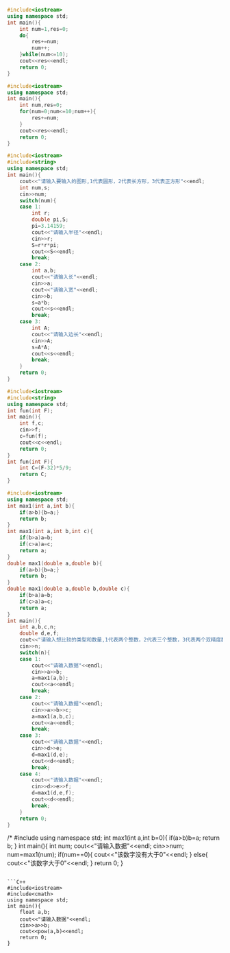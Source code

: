 ```C++
#include<iostream>
using namespace std;
int main(){
	int num=1,res=0;
	do{
		res+=num;
		num++;
	}while(num<=10);
	cout<<res<<endl;
	return 0;
}
```

```C++
#include<iostream>
using namespace std;
int main(){
	int num,res=0;
	for(num=0;num<=10;num++){
		res+=num;
	}
	cout<<res<<endl;
	return 0;
}
```

```C++
#include<iostream>
#include<string>
using namespace std;
int main(){
	cout<<"请输入要输入的图形,1代表圆形，2代表长方形，3代表正方形"<<endl;
	int num,s;
	cin>>num;
	switch(num){
	case 1:
		int r;
		double pi,S;
		pi=3.14159;
		cout<<"请输入半径"<<endl;
		cin>>r;
		S=r*r*pi;
		cout<<S<<endl;
		break;
	case 2:
		int a,b;
		cout<<"请输入长"<<endl;
		cin>>a;
		cout<<"请输入宽"<<endl;
		cin>>b;
		s=a*b;
		cout<<s<<endl;
		break;
	case 3:
		int A;
		cout<<"请输入边长"<<endl;
		cin>>A;
		s=A*A;
		cout<<s<<endl;
		break;
	}
	return 0;
}
```

```C++
#include<iostream>
#include<string>
using namespace std;
int fun(int F);
int main(){
	int f,c;
	cin>>f;
	c=fun(f);
	cout<<c<<endl;
	return 0;
}
int fun(int F){
	int C=(F-32)*5/9;
	return C;
}
```

```C++
#include<iostream>
using namespace std;
int max1(int a,int b){
	if(a>b){b=a;}
	return b;
}
int max1(int a,int b,int c){
	if(b>a)a=b;
	if(c>a)a=c;
	return a;
}
double max1(double a,double b){
	if(a>b){b=a;}
	return b;
}
double max1(double a,double b,double c){
	if(b>a)a=b;
	if(c>a)a=c;
	return a;
}
int main(){
	int a,b,c,n;
	double d,e,f;
	cout<<"请输入想比较的类型和数量,1代表两个整数，2代表三个整数，3代表两个双精度数，4代表三个双精度数"<<endl;
	cin>>n;
	switch(n){
	case 1:
		cout<<"请输入数据"<<endl;
		cin>>a>>b;
		a=max1(a,b);
		cout<<a<<endl;
		break;
	case 2:
		cout<<"请输入数据"<<endl;
		cin>>a>>b>>c;
		a=max1(a,b,c);
		cout<<a<<endl;
		break;
	case 3:
		cout<<"请输入数据"<<endl;
		cin>>d>>e;
		d=max1(d,e);
		cout<<d<<endl;
		break;
	case 4:
		cout<<"请输入数据"<<endl;
		cin>>d>>e>>f;
		d=max1(d,e,f);
		cout<<d<<endl;
		break;
	}
	return 0;
}
```

/*
#include<iostream>
using namespace std;
int max1(int a,int b=0){
	if(a>b)b=a;
	return b;
}
int main(){
	int num;
	cout<<"请输入数据"<<endl;
	cin>>num;
	num=max1(num);
	if(num==0){
		cout<<"该数字没有大于0"<<endl;
	}
	else{
		cout<<"该数字大于0"<<endl;
	}
	return 0;
}
```

```C++
#include<iostream>
#include<cmath>
using namespace std;
int main(){
	float a,b;
	cout<<"请输入数据"<<endl;
	cin>>a>>b;
	cout<<pow(a,b)<<endl;
	return 0;
}
```
